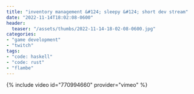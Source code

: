 ```yaml
---
title: "inventory management &#124; sleepy &#124; short dev stream"
date: "2022-11-14T18:02:08-0600"
header:
  teaser: "/assets/thumbs/2022-11-14-18-02-08-0600.jpg"
categories:
- "game development"
- "twitch"
tags:
- "code: haskell"
- "code: rust"
- "flambe"
---
```

{% include video id="770994660" provider="vimeo" %}
